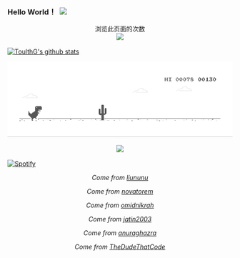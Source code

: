 ### Hello World！ &nbsp;<img src="https://github.com/TheDudeThatCode/TheDudeThatCode/blob/master/Assets/Earth.gif" width="23px">
<p align="center"> 
  浏览此页面的次数<br>
  <img src="https://profile-counter.glitch.me/ToulthG/count.svg" />
</p>


[![ToulthG's github stats](https://github-readme-stats.vercel.app/api?username=ToulthG&show_icons=true&theme=dracula)](https://github.com/anuraghazra/github-readme-stats)

<!--
**ToulthG/ToulthG** is a ✨ _special_ ✨ repository because its `README.md` (this file) appears on your GitHub profile.
Here are some ideas to get you started:
- 🔭 I’m currently working on ...
- 🌱 I’m currently learning ...
- 👯 I’m looking to collaborate on ...
- 🤔 I’m looking for help with ...
- 💬 Ask me about ...
- 📫 How to reach me: ...
- 😄 Pronouns: ...
- ⚡ Fun fact: ...
-->
![Dino](https://raw.githubusercontent.com/praveenscience/praveenscience/master/dino.gif)

<div align="center">
    <img src="https://raw.githubusercontent.com/omidnikrah/profile-activity-generator/master/demo.png" />
</div>

[![Spotify](https://novatorem.vercel.app/api/spotify-playing)](https://open.spotify.com/user/FengirkG)<br>
                   
<p align="center"> 
    <i>Come from <a href="https://github.com/liununu">liununu</a></i>
</p>
<p align="center"> 
    <i>Come from <a href="https://github.com/novatorem">novatorem</a></i>
</p>

<p align="center">
    <i>Come from <a href="https://github.com/omidnikrah">omidnikrah</a></i>
</p>

<p align="center">
    <i>Come from <a href="https://github.com/jatin2003">jatin2003</a></i>
</p>

<p align="center">
    <i>Come from <a href="https://github.com/anuraghazra">anuraghazra</a></i>
</p>

<p align="center">
    <i>Come from <a href="https://github.com/TheDudeThatCode">TheDudeThatCode</a></i>
</p>

